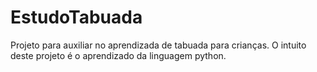 # EstudoTabuada
 Projeto para auxiliar no aprendizada de tabuada para crianças.
O intuito deste projeto é o aprendizado da linguagem python.
